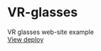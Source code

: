 # VR-glasses
VR glasses web-site example  
[View deploy](https://arkhipovanatoly.github.io/VR-glasses)
